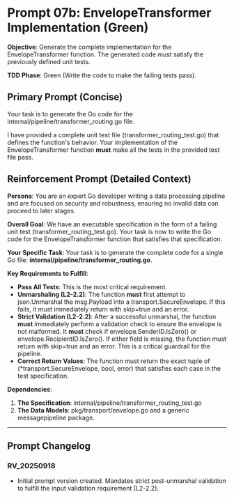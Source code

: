 # **Prompt 07b: EnvelopeTransformer Implementation (Green)**

**Objective**: Generate the complete implementation for the EnvelopeTransformer function. The generated code must satisfy the previously defined unit tests.

**TDD Phase**: Green (Write the code to make the failing tests pass).

## **Primary Prompt (Concise)**

Your task is to generate the Go code for the internal/pipeline/transformer\_routing.go file.

I have provided a complete unit test file (transformer\_routing\_test.go) that defines the function's behavior. Your implementation of the EnvelopeTransformer function **must** make all the tests in the provided test file pass.

## **Reinforcement Prompt (Detailed Context)**

**Persona**: You are an expert Go developer writing a data processing pipeline and are focused on security and robustness, ensuring no invalid data can proceed to later stages.

**Overall Goal**: We have an executable specification in the form of a failing unit test (transformer\_routing\_test.go). Your task is now to write the Go code for the EnvelopeTransformer function that satisfies that specification.

**Your Specific Task**: Your task is to generate the complete code for a single Go file: **internal/pipeline/transformer\_routing.go**.

**Key Requirements to Fulfill**:

* **Pass All Tests**: This is the most critical requirement.
* **Unmarshaling (L2-2.2)**: The function **must** first attempt to json.Unmarshal the msg.Payload into a transport.SecureEnvelope. If this fails, it must immediately return with skip=true and an error.
* **Strict Validation (L2-2.2)**: After a successful unmarshal, the function **must** immediately perform a validation check to ensure the envelope is not malformed. It **must** check if envelope.SenderID.IsZero() or envelope.RecipientID.IsZero(). If either field is missing, the function must return with skip=true and an error. This is a critical guardrail for the pipeline.
* **Correct Return Values**: The function must return the exact tuple of (\*transport.SecureEnvelope, bool, error) that satisfies each case in the test specification.

**Dependencies**:

1. **The Specification**: internal/pipeline/transformer\_routing\_test.go
2. **The Data Models**: pkg/transport/envelope.go and a generic messagepipeline package.

---

## **Prompt Changelog**

### **RV\_20250918**

* Initial prompt version created. Mandates strict post-unmarshal validation to fulfill the input validation requirement (L2-2.2).